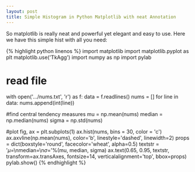 ```yaml
---
layout: post
title: Simple Histogram in Python Matplotlib with neat Annotation
---
```

So matplotlib is really neat and powerful yet elegant and easy to use. 
Here we have this simple hist with all you need:

{% highlight python linenos %}
import matplotlib
import matplotlib.pyplot as plt
matplotlib.use('TkAgg')
import numpy as np
import pylab

# read file
with open('.../nums.txt', 'r') as f:
    data = f.readlines()
    nums = []
    for line in data:
        nums.append(int(line))

#find central tendency measures
mu = np.mean(nums)
median = np.median(nums)
sigma = np.std(nums)

#plot
fig, ax = plt.subplots(1)
ax.hist(nums, bins = 30, color = 'c')
ax.axvline(np.mean(nums), color='b', linestyle='dashed', linewidth=2)
props = dict(boxstyle='round', facecolor='wheat', alpha=0.5)
textstr = '$\mu=%.2f$\n$\mathrm{median}=%.2f$\n$\sigma=%.2f$'%(mu, median, sigma)
ax.text(0.65, 0.95, textstr, transform=ax.transAxes, fontsize=14,
        verticalalignment='top', bbox=props)
pylab.show()
{% endhighlight %}

